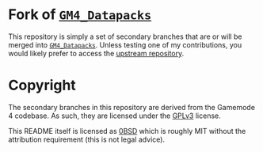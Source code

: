 [`GM4_Datapacks`]: https://github.com/Gamemode4Dev/GM4_Datapacks
[GPLv3]: LICENSE.md
[0BSD]: LICENSE-FOR-README

# Fork of [`GM4_Datapacks`]

This repository is simply a set of secondary branches that are or will be merged into [`GM4_Datapacks`].
Unless testing one of my contributions, you would likely prefer to access the [upstream repository][`GM4_Datapacks`].

# Copyright

The secondary branches in this repository are derived from the Gamemode 4 codebase.
As such, they are licensed under the [GPLv3] license.

This README itself is licensed as [0BSD] which is roughly MIT without the attribution requirement (this is not legal advice).
